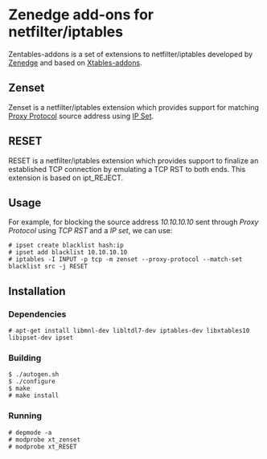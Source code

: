 # Zenedge add-ons for netfilter/iptables

Zentables-addons is a set of extensions to netfilter/iptables
developed by [Zenedge](http://www.zenedge.com) and
based on [Xtables-addons](http://xtables-addons.sourceforge.net/).

## Zenset

Zenset is a netfilter/iptables extension which provides support for matching
[Proxy Protocol](http://www.haproxy.org/download/1.5/doc/proxy-protocol.txt)
source address
using [IP Set](http://ipset.netfilter.org/).

## RESET

RESET is a netfilter/iptables extension which provides support to finalize an
established TCP connection by emulating a TCP RST to both ends.
This extension is based on ipt\_REJECT.

## Usage

For example, for blocking the source address _10.10.10.10_ sent through _Proxy
Protocol_ using _TCP RST_ and a _IP set_, we can use:
```
# ipset create blacklist hash:ip
# ipset add blacklist 10.10.10.10
# iptables -I INPUT -p tcp -m zenset --proxy-protocol --match-set blacklist src -j RESET
```

## Installation

### Dependencies

```
# apt-get install libmnl-dev libltdl7-dev iptables-dev libxtables10 libipset-dev ipset

```

### Building

```
$ ./autogen.sh
$ ./configure
$ make
# make install
```

### Running

```
# depmode -a
# modprobe xt_zenset
# modprobe xt_RESET
```

